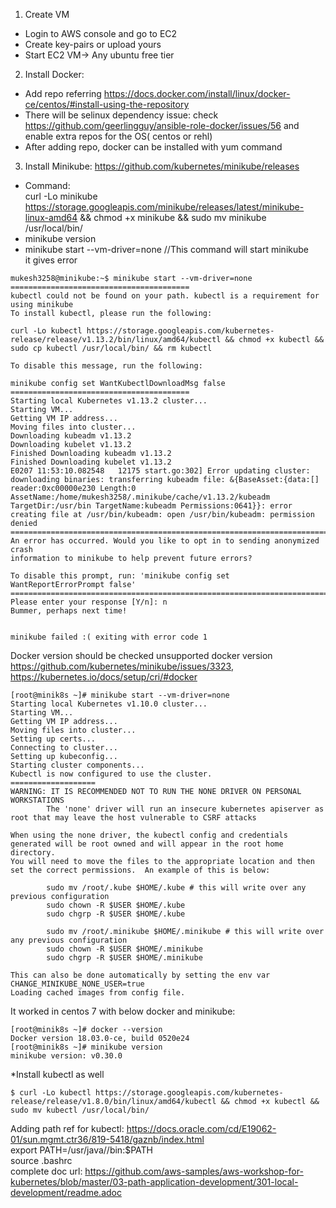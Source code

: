 1. Create VM
* Login to AWS console and go to EC2 </br>
* Create key-pairs or upload yours</br>
* Start EC2 VM-> Any ubuntu free tier</br>
2. Install Docker:</br>
*	Add repo referring https://docs.docker.com/install/linux/docker-ce/centos/#install-using-the-repository </br>
*	There will be selinux dependency issue: check https://github.com/geerlingguy/ansible-role-docker/issues/56 and enable extra repos for the OS( centos or rehl)</br>
*	After adding repo, docker can be installed with yum command</br>
3. Install Minikube: https://github.com/kubernetes/minikube/releases</br>
*	Command:</br>
curl -Lo minikube https://storage.googleapis.com/minikube/releases/latest/minikube-linux-amd64 && chmod +x minikube && sudo mv minikube /usr/local/bin/	</br>
*	minikube version</br>
*	minikube start --vm-driver=none //This command will start minikube</br>
it gives error 
```
mukesh3258@minikube:~$ minikube start --vm-driver=none
========================================
kubectl could not be found on your path. kubectl is a requirement for using minikube
To install kubectl, please run the following:

curl -Lo kubectl https://storage.googleapis.com/kubernetes-release/release/v1.13.2/bin/linux/amd64/kubectl && chmod +x kubectl && sudo cp kubectl /usr/local/bin/ && rm kubectl

To disable this message, run the following:

minikube config set WantKubectlDownloadMsg false
========================================
Starting local Kubernetes v1.13.2 cluster...
Starting VM...
Getting VM IP address...
Moving files into cluster...
Downloading kubeadm v1.13.2
Downloading kubelet v1.13.2
Finished Downloading kubeadm v1.13.2
Finished Downloading kubelet v1.13.2
E0207 11:53:10.082548   12175 start.go:302] Error updating cluster:  downloading binaries: transferring kubeadm file: &{BaseAsset:{data:[] reader:0xc00000e230 Length:0 AssetName:/home/mukesh3258/.minikube/cache/v1.13.2/kubeadm TargetDir:/usr/bin TargetName:kubeadm Permissions:0641}}: error creating file at /usr/bin/kubeadm: open /usr/bin/kubeadm: permission denied
================================================================================
An error has occurred. Would you like to opt in to sending anonymized crash
information to minikube to help prevent future errors?

To disable this prompt, run: 'minikube config set WantReportErrorPrompt false'
================================================================================
Please enter your response [Y/n]: n
Bummer, perhaps next time!


minikube failed :( exiting with error code 1
```
Docker version should be checked
unsupported docker version https://github.com/kubernetes/minikube/issues/3323, https://kubernetes.io/docs/setup/cri/#docker</br>
```
[root@minik8s ~]# minikube start --vm-driver=none
Starting local Kubernetes v1.10.0 cluster...
Starting VM...
Getting VM IP address...
Moving files into cluster...
Setting up certs...
Connecting to cluster...
Setting up kubeconfig...
Starting cluster components...
Kubectl is now configured to use the cluster.
===================
WARNING: IT IS RECOMMENDED NOT TO RUN THE NONE DRIVER ON PERSONAL WORKSTATIONS
        The 'none' driver will run an insecure kubernetes apiserver as root that may leave the host vulnerable to CSRF attacks

When using the none driver, the kubectl config and credentials generated will be root owned and will appear in the root home directory.
You will need to move the files to the appropriate location and then set the correct permissions.  An example of this is below:

        sudo mv /root/.kube $HOME/.kube # this will write over any previous configuration
        sudo chown -R $USER $HOME/.kube
        sudo chgrp -R $USER $HOME/.kube

        sudo mv /root/.minikube $HOME/.minikube # this will write over any previous configuration
        sudo chown -R $USER $HOME/.minikube
        sudo chgrp -R $USER $HOME/.minikube

This can also be done automatically by setting the env var CHANGE_MINIKUBE_NONE_USER=true
Loading cached images from config file.
```
It worked in centos 7 with below docker and minikube:
```
[root@minik8s ~]# docker --version
Docker version 18.03.0-ce, build 0520e24
[root@minik8s ~]# minikube version
minikube version: v0.30.0
```
*Install kubectl as well</br>
```
$ curl -Lo kubectl https://storage.googleapis.com/kubernetes-release/release/v1.8.0/bin/linux/amd64/kubectl && chmod +x kubectl && sudo mv kubectl /usr/local/bin/
```
Adding path ref for kubectl: https://docs.oracle.com/cd/E19062-01/sun.mgmt.ctr36/819-5418/gaznb/index.html</br>
export PATH=/usr/java/<JDK Directory>/bin:$PATH</br>
source .bashrc</br>
complete doc url: https://github.com/aws-samples/aws-workshop-for-kubernetes/blob/master/03-path-application-development/301-local-development/readme.adoc</br>

